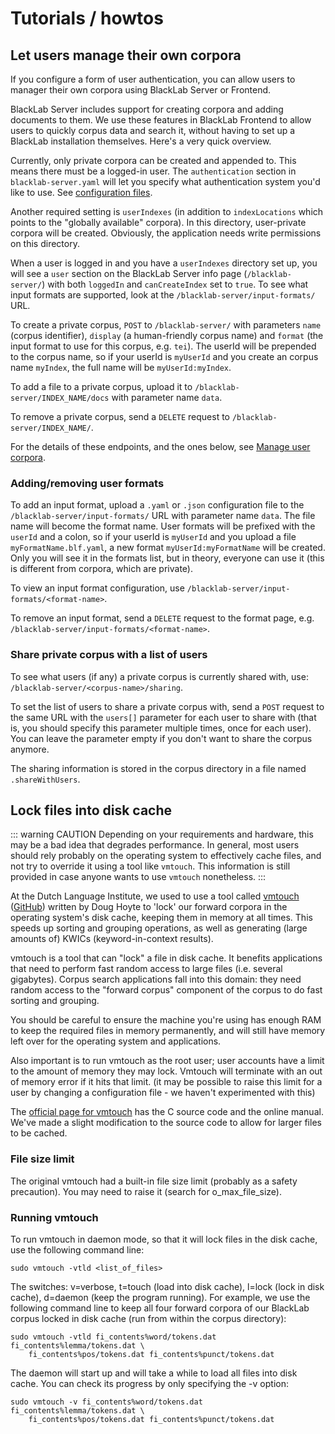 # Tutorials / howtos

## Let users manage their own corpora

If you configure a form of user authentication, you can allow users to manager their own corpora using BlackLab Server or Frontend.

BlackLab Server includes support for creating corpora and adding documents to them. We use these features in BlackLab Frontend to allow users to quickly corpus data and search it, without having to set up a BlackLab installation themselves. Here's a very quick overview.

Currently, only private corpora can be created and appended to. This means there must be a logged-in user. The `authentication` section in `blacklab-server.yaml` will let you specify what authentication system you'd like to use. See [configuration files](configuration.md#authentication-and-authorization).

Another required setting is `userIndexes` (in addition to `indexLocations` which points to the "globally available" corpora). In this directory, user-private corpora will be created. Obviously, the application needs write permissions on this directory.

When a user is logged in and you have a `userIndexes` directory set up, you will see a `user` section on the BlackLab Server info page (`/blacklab-server/`) with both `loggedIn` and `canCreateIndex` set to `true`. To see what input formats are supported, look at the `/blacklab-server/input-formats/` URL.

To create a private corpus, `POST` to `/blacklab-server/` with parameters `name` (corpus identifier), `display` (a human-friendly corpus name) and `format` (the input format to use for this corpus, e.g. `tei`). The userId will be prepended to the corpus name, so if your userId is `myUserId` and you create an corpus name `myIndex`, the full name will be `myUserId:myIndex`.

To add a file to a private corpus, upload it to `/blacklab-server/INDEX_NAME/docs` with parameter name `data`.

To remove a private corpus, send a `DELETE` request to `/blacklab-server/INDEX_NAME/`.

For the details of these endpoints, and the ones below, see [Manage user corpora](rest-api/README.md#manage-user-corpora).

### Adding/removing user formats

To add an input format, upload a `.yaml` or `.json` configuration file to the `/blacklab-server/input-formats/` URL with parameter name `data`. The file name will become the format name. User formats will be prefixed with the `userId` and a colon, so if your userId is `myUserId` and you upload a file `myFormatName.blf.yaml`, a new format `myUserId:myFormatName` will be created. Only you will see it in the formats list, but in theory, everyone can use it (this is different from corpora, which are private).

To view an input format configuration, use `/blacklab-server/input-formats/<format-name>`.

To remove an input format, send a `DELETE` request to the format page, e.g. `/blacklab-server/input-formats/<format-name>`.

### Share private corpus with a list of users

To see what users (if any) a private corpus is currently shared with, use: `/blacklab-server/<corpus-name>/sharing`.

To set the list of users to share a private corpus with, send a `POST` request to the same URL with the `users[]` parameter for each user to share with (that is, you should specify this parameter multiple times, once for each user). You can leave the parameter empty if you don't want to share the corpus anymore.

The sharing information is stored in the corpus directory in a file named `.shareWithUsers`.


## Lock files into disk cache

::: warning CAUTION
Depending on your requirements and hardware, this may be a bad idea that degrades performance. In general, most users should rely probably on the operating system to effectively cache files, and not try to override it using a tool like `vmtouch`. This information is still provided in case anyone wants to use `vmtouch` nonetheless.
:::

At the Dutch Language Institute, we used to use a tool called [vmtouch](http://hoytech.com/vmtouch/) ([GitHub](https://github.com/hoytech/vmtouch)) written by Doug Hoyte to 'lock' our forward corpora in the operating system's disk cache, keeping them in memory at all times. This speeds up sorting and grouping operations, as well as generating (large amounts of) KWICs (keyword-in-context results).

vmtouch is a tool that can "lock" a file in disk cache. It benefits applications that need to perform fast random access to large files (i.e. several gigabytes). Corpus search applications fall into this domain: they need random access to the "forward corpus" component of the corpus to do fast sorting and grouping.

You should be careful to ensure the machine you're using has enough RAM to keep the required files in memory permanently, and will still have memory left over for the operating system and applications.

Also important is to run vmtouch as the root user; user accounts have a limit to the amount of memory they may lock. Vmtouch will terminate with an out of memory error if it hits that limit. (it may be possible to raise this limit for a user by changing a configuration file - we haven't experimented with this)

The [official page for vmtouch](http://hoytech.com/vmtouch/) has the C source code and the online manual. We've made a slight modification to the source code to allow for larger files to be cached.


### File size limit

The original vmtouch had a built-in file size limit (probably as a safety precaution). You may need to raise it (search for o_max_file_size).


### Running vmtouch

To run vmtouch in daemon mode, so that it will lock files in the disk cache, use the following command line:

	sudo vmtouch -vtld <list_of_files>

The switches: v=verbose, t=touch (load into disk cache), l=lock (lock in disk cache), d=daemon (keep the program running). For example, we use the following command line to keep all four forward corpora of our BlackLab corpus locked in disk cache (run from within the corpus directory):

	sudo vmtouch -vtld fi_contents%word/tokens.dat fi_contents%lemma/tokens.dat \
        fi_contents%pos/tokens.dat fi_contents%punct/tokens.dat

The daemon will start up and will take a while to load all files into disk cache. You can check its progress by only specifying the -v option:

	sudo vmtouch -v fi_contents%word/tokens.dat fi_contents%lemma/tokens.dat \
        fi_contents%pos/tokens.dat fi_contents%punct/tokens.dat


